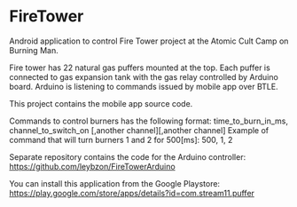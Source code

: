 # FireTower

Android application to control Fire Tower project at the Atomic Cult Camp on Burning Man.

Fire tower has 22 natural gas puffers mounted at the top. Each puffer is connected to gas expansion tank with the gas relay controlled by Arduino board. Arduino is listening to commands issued by mobile app over BTLE. 

This project contains the mobile app source code.

Commands to control burners has the  following format:
time_to_burn_in_ms, channel_to_switch_on [,another channel][,another channel]
Example of command that will turn burners 1 and 2 for 500[ms]: 500, 1, 2 

Separate repository contains the code for the Arduino controller:
https://github.com/leybzon/FireTowerArduino

You can install this application from the Google Playstore:
https://play.google.com/store/apps/details?id=com.stream11.puffer
